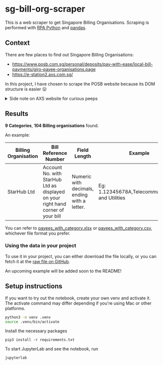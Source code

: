 # sg-bill-org-scraper
This is a web scraper to get Singapore Billing Organisations. Scraping is performed with [RPA Python](https://github.com/tebelorg/RPA-Python) and [pandas](https://github.com/pandas-dev/pandas).

## Context

There are few places to find out Singapore Billing Organisations:
- https://www.posb.com.sg/personal/deposits/pay-with-ease/local-bill-payments/giro-payee-organisations.page
- https://e-station2.axs.com.sg/


In this project, I have chosen to scrape the POSB website because its DOM structure is easier :stuck_out_tongue:

<details>
<summary>Side note on AXS website for curious peeps</summary>

> I did attempt to scrape the AXS website initially, but you can check out the notebook to see how ugly the syntax has to be. The DOM structure is super strange (there's nested tables inside tables even though they look nothing like it 😆)
</details>

## Results

**9 Categories**, **104 Billing organisations** found.

An example:

| Billing Organisation |	Bill Reference Number |	Field Length |	Example |
| -- | -- | -- | -- |
|StarHub Ltd | Account No. with StarHub Ltd as displayed on your right hand corner of your bill | Numeric with decimals, ending with a letter. | Eg: 1.12345678A,Telecommunications and Utilities

You can refer to [payees_with_category.xlsx](./payees_with_category.xlsx) or [payees_with_category.csv](./payees_with_category.csv), whichever file format you prefer. 

### Using the data in your project

To use it in your project, you can either download the file locally, or you can fetch it at the [raw file on GitHub](https://raw.githubusercontent.com/lyqht/sg-bill-org-scraper/main/payees_with_category.csv).

An upcoming example will be added soon to the README!

## Setup instructions

If you want to try out the notebook, create your own venv and activate it. The activate command may differ depending if you're using Mac or other platforms.

```bash
python3 -m venv .venv
source .venv/bin/activate
```

Install the necessary packages

```
pip3 install -r requirements.txt
```

To start JupyterLab and see the notebook, run

```bash
jupyterlab
```